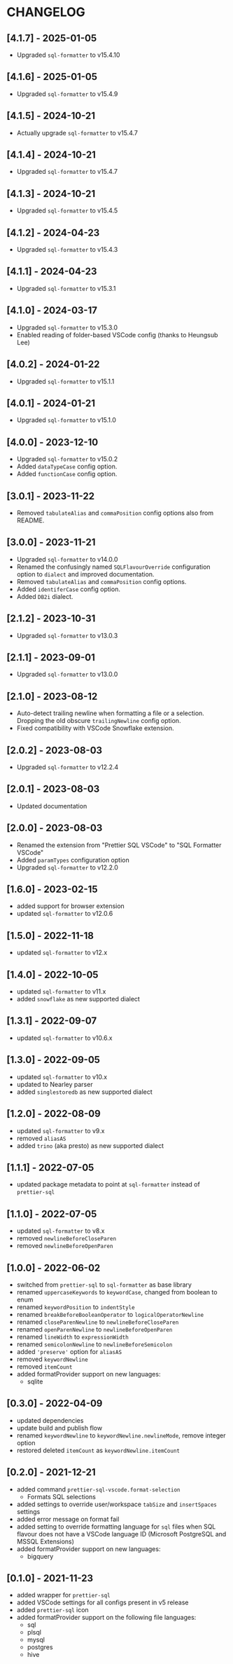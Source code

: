 # CHANGELOG

## [4.1.7] - 2025-01-05

- Upgraded `sql-formatter` to v15.4.10

## [4.1.6] - 2025-01-05

- Upgraded `sql-formatter` to v15.4.9

## [4.1.5] - 2024-10-21

- Actually upgrade `sql-formatter` to v15.4.7

## [4.1.4] - 2024-10-21

- Upgraded `sql-formatter` to v15.4.7

## [4.1.3] - 2024-10-21

- Upgraded `sql-formatter` to v15.4.5

## [4.1.2] - 2024-04-23

- Upgraded `sql-formatter` to v15.4.3

## [4.1.1] - 2024-04-23

- Upgraded `sql-formatter` to v15.3.1

## [4.1.0] - 2024-03-17

- Upgraded `sql-formatter` to v15.3.0
- Enabled reading of folder-based VSCode config (thanks to Heungsub Lee)

## [4.0.2] - 2024-01-22

- Upgraded `sql-formatter` to v15.1.1

## [4.0.1] - 2024-01-21

- Upgraded `sql-formatter` to v15.1.0

## [4.0.0] - 2023-12-10

- Upgraded `sql-formatter` to v15.0.2
- Added `dataTypeCase` config option.
- Added `functionCase` config option.

## [3.0.1] - 2023-11-22

- Removed `tabulateAlias` and `commaPosition` config options also from README.

## [3.0.0] - 2023-11-21

- Upgraded `sql-formatter` to v14.0.0
- Renamed the confusingly named `SQLFlavourOverride` configuration option to `dialect` and improved documentation.
- Removed `tabulateAlias` and `commaPosition` config options.
- Added `identiferCase` config option.
- Added `DB2i` dialect.

## [2.1.2] - 2023-10-31

- Upgraded `sql-formatter` to v13.0.3

## [2.1.1] - 2023-09-01

- Upgraded `sql-formatter` to v13.0.0

## [2.1.0] - 2023-08-12

- Auto-detect trailing newline when formatting a file or a selection.
  Dropping the old obscure `trailingNewline` config option.
- Fixed compatibility with VSCode Snowflake extension.

## [2.0.2] - 2023-08-03

- Upgraded `sql-formatter` to v12.2.4

## [2.0.1] - 2023-08-03

- Updated documentation

## [2.0.0] - 2023-08-03

- Renamed the extension from "Prettier SQL VSCode" to "SQL Formatter VSCode"
- Added `paramTypes` configuration option
- Upgraded `sql-formatter` to v12.2.0

## [1.6.0] - 2023-02-15

- added support for browser extension
- updated `sql-formatter` to v12.0.6

## [1.5.0] - 2022-11-18

- updated `sql-formatter` to v12.x

## [1.4.0] - 2022-10-05

- updated `sql-formatter` to v11.x
- added `snowflake` as new supported dialect

## [1.3.1] - 2022-09-07

- updated `sql-formatter` to v10.6.x

## [1.3.0] - 2022-09-05

- updated `sql-formatter` to v10.x
- updated to Nearley parser
- added `singlestoredb` as new supported dialect

## [1.2.0] - 2022-08-09

- updated `sql-formatter` to v9.x
- removed `aliasAS`
- added `trino` (aka presto) as new supported dialect

## [1.1.1] - 2022-07-05

- updated package metadata to point at `sql-formatter` instead of `prettier-sql`

## [1.1.0] - 2022-07-05

- updated `sql-formatter` to v8.x
- removed `newlineBeforeCloseParen`
- removed `newlineBeforeOpenParen`

## [1.0.0] - 2022-06-02

- switched from `prettier-sql` to `sql-formatter` as base library
- renamed `uppercaseKeywords` to `keywordCase`, changed from boolean to enum
- renamed `keywordPosition` to `indentStyle`
- renamed `breakBeforeBooleanOperator` to `logicalOperatorNewline`
- renamed `closeParenNewline` to `newlineBeforeCloseParen`
- renamed `openParenNewline` to `newlineBeforeOpenParen`
- renamed `lineWidth` to `expressionWidth`
- renamed `semicolonNewline` to `newlineBeforeSemicolon`
- added `'preserve'` option for `aliasAS`
- removed `keywordNewline`
- removed `itemCount`
- added formatProvider support on new languages:
  - sqlite

## [0.3.0] - 2022-04-09

- updated dependencies
- update build and publish flow
- renamed `keywordNewline` to `keywordNewline.newlineMode`, remove integer option
- restored deleted `itemCount` as `keywordNewline.itemCount`

## [0.2.0] - 2021-12-21

- added command `prettier-sql-vscode.format-selection`
  - Formats SQL selections
- added settings to override user/workspace `tabSize` and `insertSpaces` settings
- added error message on format fail
- added setting to override formatting language for `sql` files when SQL flavour does not have a VSCode language ID (Microsoft PostgreSQL and MSSQL Extensions)
- added formatProvider support on new languages:
  - bigquery

## [0.1.0] - 2021-11-23

- added wrapper for `prettier-sql`
- added VSCode settings for all configs present in v5 release
- added `prettier-sql` icon
- added formatProvider support on the following file languages:
  - sql
  - plsql
  - mysql
  - postgres
  - hive
